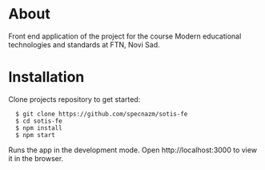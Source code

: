 About
====
Front end application of the project for the course Modern educational technologies and standards at FTN, Novi Sad. 

Installation
====

Clone projects repository to get started:

``` 
  $ git clone https://github.com/specnazm/sotis-fe
  $ cd sotis-fe
  $ npm install
  $ npm start
```
Runs the app in the development mode.
Open http://localhost:3000 to view it in the browser.

